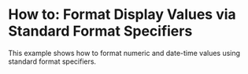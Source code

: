 # How to: Format Display Values via Standard Format Specifiers


<p>This example shows how to format numeric and date-time values using standard format specifiers.</p>

<br/>


